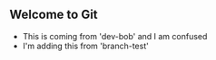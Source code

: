## Welcome to Git

- This is coming from 'dev-bob' and I am confused
- I'm adding this from 'branch-test'